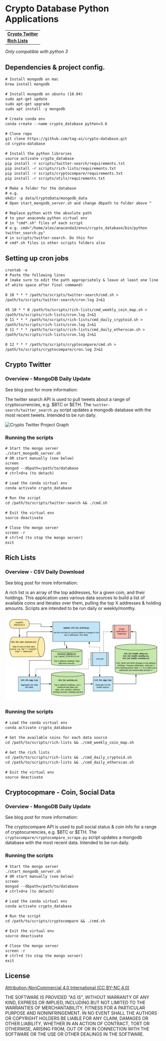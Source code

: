 # Crypto Database Python Applications

<table>
  <body>
    <tr><td><a href="#crypto-twitter"><b>
      Crypto Twitter
    </b></a></td></tr>
    <tr><td><a href="#rich-lists"><b>
      Rich Lists
    </b></a></td></tr>
  </body>
</table>    

*Only compatible with python 3*

## Dependencies & project config.
```
# Install mongodb on mac
brew install mongodb

# Install mongodb on ubuntu (18.04)
sudo apt-get update
sudo apt-get upgrade
sudo apt install -y mongodb

# Create conda env
conda create --name crypto_database python=3.6

# Clone repo
git clone https://github.com/tag-ai/crypto-database.git
cd crypto-database

# Install the python libraries
source activate crypto_database
pip install -r scripts/twitter-search/requirements.txt
pip install -r scripts/rich-lists/requirements.txt
pip install -r scripts/cryptocompare/requirements.txt
pip install -r scripts/utils/requirements.txt

# Make a folder for the database
# e.g.
mkdir -p data/CryptoData/mongodb_data
# Open start_mongodb_server.sh and change dbpath to folder above ^

# Replace python with the absolute path
# to your anaconda python virtual env
# in "cmd*.sh" files of each script
# e.g. cmd="/home/alex/anaconda3/envs/crypto_database/bin/python twitter_search.py"
# in scripts/twitter-search. Do this for
# cmd*.sh files in other scripts folders also
```

## Setting up cron jobs

```
crontab -e
# Paste the following lines
# (make sure to edit the path appropriately & leave at least one line of white space after final command)

0 10 * * * /path/to/scripts/twitter-search/cmd.sh > /path/to/scripts/twitter-search/cron.log 2>&1

45 10 * * 0 /path/to/scripts/rich-lists/cmd_weekly_coin_map.sh > /path/to/scripts/rich-lists/cron.log 2>&1
0 11 * * * /path/to/scripts/rich-lists/cmd_daily_cryptoid.sh > /path/to/scripts/rich-lists/cron.log 2>&1
0 11 * * * /path/to/scripts/rich-lists/cmd_daily_etherscan.sh > /path/to/scripts/rich-lists/cron.log 2>&1

0 12 * * * /path/to/scripts/cryptocompare/cmd.sh > /path/to/scripts/cryptocompare/cron.log 2>&1
```

## Crypto Twitter

### Overview - MongoDB Daily Update
See blog post for more information: 

The twitter search API is used to pull tweets about a range of cryptocurrencies, e.g. $BTC or $ETH. The `twitter-search/twitter_search.py` script updates a mongodb database with the most recent tweets. Intended to be run daily.

![Crypto Twitter Project Graph](https://raw.githubusercontent.com/tag-ai/crypto-database/master/img/graphs/Crypto%20Twitter%20Data.png)

### Running the scripts

```
# Start the mongo server
./start_mongodb_server.sh
# OR start manually (see below)
screen
mongod --dbpath=/path/to/database
# ctrl+d+a (to detach)

# Load the conda virtual env
conda activate crypto_database

# Run the script
cd /path/to/scripts/twitter-search && ./cmd.sh

# Exit the virtual env
source deactivate

# Close the mongo server
screen -r
# ctrl+d (to stop the mongo server)
exit
```


## Rich Lists

### Overview - CSV Daily Download

See blog post for more information: 

A rich list is an array of the top addresses, for a given coin, and their holdings. This application uses various data sources to build a list of available coins and iterates over them, pulling the top X addresses & holding amounts. Scripts are intended to be run daily or weekly/monthy.

![Rich List Project Graph](https://raw.githubusercontent.com/tag-ai/crypto-database/master/img/graphs/Rich%20List%20Scrape.png)

### Running the scripts
```
# Load the conda virtual env
conda activate crypto_database

# Get the available coins for each data source
cd /path/to/scripts/rich-lists && ./cmd_weekly_coin_map.sh

# Get the rich lists
cd /path/to/scripts/rich-lists && ./cmd_daily_cryptoid.sh
cd /path/to/scripts/rich-lists && ./cmd_daily_etherscan.sh

# Exit the virtual env
source deactivate
```

## Cryptocopmare - Coin, Social Data

### Overview - MongoDB Daily Update
See blog post for more information: 

The cryptocompare API is used to pull social status & coin info for a range of cryptocurrencies, e.g. $BTC or $ETH. The `cryptocompare/cryptocompare_scrape.py` script updates a mongodb database with the most recent data. Intended to be run daily.

### Running the scripts

```
# Start the mongo server
./start_mongodb_server.sh
# OR start manually (see below)
screen
mongod --dbpath=/path/to/database
# ctrl+d+a (to detach)

# Load the conda virtual env
conda activate crypto_database

# Run the script
cd /path/to/scripts/cryptocompare && ./cmd.sh

# Exit the virtual env
source deactivate

# Close the mongo server
screen -r
# ctrl+d (to stop the mongo server)
exit
```

## License
[Attribution-NonCommercial 4.0 International (CC BY-NC 4.0)](https://creativecommons.org/licenses/by-nc/4.0/)

THE SOFTWARE IS PROVIDED "AS IS", WITHOUT WARRANTY OF ANY KIND, EXPRESS OR IMPLIED, INCLUDING BUT NOT LIMITED TO THE WARRANTIES OF MERCHANTABILITY, FITNESS FOR A PARTICULAR PURPOSE AND NONINFRINGEMENT. IN NO EVENT SHALL THE AUTHORS OR COPYRIGHT HOLDERS BE LIABLE FOR ANY CLAIM, DAMAGES OR OTHER LIABILITY, WHETHER IN AN ACTION OF CONTRACT, TORT OR OTHERWISE, ARISING FROM, OUT OF OR IN CONNECTION WITH THE SOFTWARE OR THE USE OR OTHER DEALINGS IN THE SOFTWARE.

